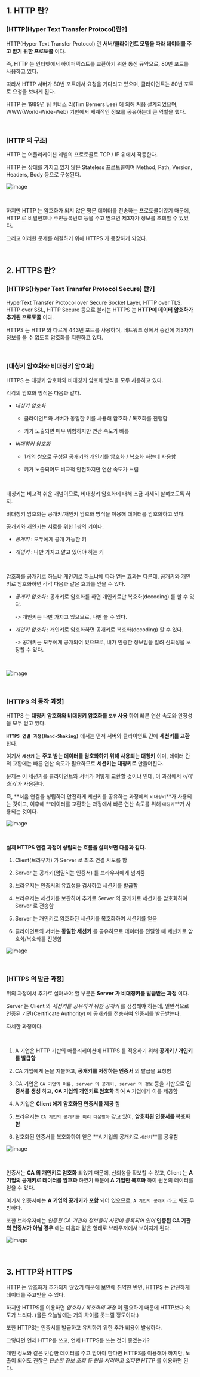 ## 1. HTTP 란?

### [HTTP(Hyper Text Transfer Protocol)란?]

HTTP(Hyper Text Transfer Protocol) 란 **서버/클라이언트 모델을 따라 데이터를 주고 받기 위한 프로토콜** 이다.

즉, HTTP 는 인터넷에서 하이퍼텍스트를 교환하기 위한 통신 규약으로, 80번 포트를 사용하고 있다.

따라서 HTTP 서버가 80번 포트에서 요청을 기다리고 있으며, 클라이언트는 80번 포트로 요청을 보내게 된다.

HTTP 는 1989년 팀 버너스 리(Tim Berners Lee) 에 의해 처음 설계되었으며, WWW(World-Wide-Web) 기반에서 세계적인 정보를 공유하는데 큰 역할을 했다.

<br>


### [HTTP 의 구조]

HTTP 는 어플리케이션 레벨의 프로토콜로 TCP / IP 위에서 작동한다.

HTTP 는 상태를 가지고 있지 않은 Stateless 프로토콜이며 Method, Path, Version, Headers, Body 등으로 구성된다.

![image](https://github.com/lielocks/WIL/assets/107406265/1e7bde78-9fa8-40f1-af6e-903e69e06c86)

<br>


하지만 HTTP 는 암호화가 되지 않은 평문 데이터를 전송하는 프로토콜이였기 때문에, HTTP 로 비밀번호나 주민등록번호 등을 주고 받으면 제3자가 정보를 조회할 수 있었다.

그리고 이러한 문제를 해결하기 위해 HTTPS 가 등장하게 되었다.

<br>


## 2. HTTPS 란?

### [HTTPS(Hyper Text Transfer Protocol Secure) 란?]

HyperText Transfer Protocol over Secure Socket Layer, HTTP over TLS, HTTP over SSL, HTTP Secure 등으로 불리는 HTTPS 는 **HTTP에 데이터 암호화가 추가된 프로토콜** 이다.

HTTPS 는 HTTP 와 다르게 443번 포트를 사용하며, 네트워크 상에서 중간에 제3자가 정보를 볼 수 없도록 암호화를 지원하고 있다.

<br>


### [대칭키 암호화와 비대칭키 암호화]

HTTPS 는 대칭키 암호화와 비대칭키 암호화 방식을 모두 사용하고 있다.

각각의 암호화 방식은 다음과 같다.

+ *대칭키 암호화*

  + 클라이언트와 서버가 동일한 키를 사용해 암호화 / 복호화를 진행함
 
  + 키가 노출되면 매우 위험하지만 연산 속도가 빠름

+ *비대칭키 암호화*

  + 1개의 쌍으로 구성된 공개키와 개인키를 암호화 / 복호화 하는데 사용함
 
  + 키가 노출되어도 비교적 안전하지만 연산 속도가 느림

<br>


대칭키는 비교적 쉬운 개념이므로, 비대칭키 암호화에 대해 조금 자세히 살펴보도록 하자.

비대칭키 암호화는 공개키/개인키 암호화 방식을 이용해 데이터를 암호화하고 있다. 

공개키와 개인키는 서로를 위한 1쌍의 키이다.

+ *공개키* : 모두에게 공개 가능한 키

+ *개인키* : 나만 가지고 알고 있어야 하는 키

<br>


암호화를 공개키로 하느냐 개인키로 하느냐에 따라 얻는 효과는 다른데, 공개키와 개인키로 암호화하면 각각 다음과 같은 효과를 얻을 수 있다.

+ *공개키 암호화* : 공개키로 암호화를 하면 개인키로만 복호화(decoding) 를 할 수 있다.

  -> 개인키는 나만 가지고 있으므로, 나만 볼 수 있다.

+ *개인키 암호화* : 개인키로 암호화하면 공개키로 복호화(decoding) 할 수 있다.

  -> 공개키는 모두에게 공개되어 있으므로, 내가 인증한 정보임을 알려 신뢰성을 보장할 수 있다.

<br>


![image](https://github.com/lielocks/WIL/assets/107406265/88b4348d-d129-4423-bfd4-2ac1ea027811)

<br>


### [HTTPS 의 동작 과정]

HTTPS 는 **대칭키 암호화와 비대칭키 암호화를 `모두` 사용** 하여 빠른 연산 속도와 안정성을 모두 얻고 있다.

**`HTTPS 연결 과정(Hand-Shaking)`** 에서는 먼저 서버와 클라이언트 간에 **세션키를 교환** 한다. 

여기서 **`세션키`** 는 **주고 받는 데이터를 암호화하기 위해 사용되는 대칭키** 이며, 데이터 간의 교환에는 빠른 연산 속도가 필요하므로 **세션키는 대칭키로** 만들어진다. 

문제는 이 세션키를 클라이언트와 서버가 어떻게 교환할 것이냐 인데, 이 과정에서 *비대칭키* 가 사용된다.

즉, **처음 연결을 성립하여 안전하게 세션키를 공유하는 과정에서 `비대칭키`**가 사용되는 것이고, 이후에 **데이터를 교환하는 과정에서 빠른 연산 속도를 위해 `대칭키`**가 사용되는 것이다.

![image](https://github.com/lielocks/WIL/assets/107406265/d794e1a0-5dba-46fe-8a1d-acd36f260008)

<br>


**실제 HTTPS 연결 과정이 성립되는 흐름을 살펴보면 다음과 같다.**

1. Client(브라우저) 가 Server 로 최초 연결 시도를 함

2. Server 는 공개키(엄밀히는 인증서) 를 브라우저에게 넘겨줌

3. 브라우저는 인증서의 유효성을 검사하고 세션키를 발급함

4. 브라우저는 세션키를 보관하며 추가로 Server 의 공개키로 세션키를 암호화하여 Server 로 전송함

5. Server 는 개인키로 암호화된 세션키를 복호화하여 세션키를 얻음

6. 클라이언트와 서버는 **동일한 세션키** 를 공유하므로 데이터를 전달할 때 세션키로 암호화/복호화를 진행함

![image](https://github.com/lielocks/WIL/assets/107406265/a2e2b866-8238-491b-b802-24edc9045739)

<br>


### [HTTPS 의 발급 과정]

위의 과정에서 추가로 살펴봐야 할 부분은 **Server 가 비대칭키를 발급받는 과정** 이다.

Server 는 Client 와 *세션키를 공유하기 위한 공개키* 를 생성해야 하는데, 일반적으로 인증된 기관(Certificate Authority) 에 공개키를 전송하여 인증서를 발급받는다.

자세한 과정이다.

<br>


1. A 기업은 HTTP 기반의 애플리케이션에 HTTPS 를 적용하기 위해 **공개키 / 개인키를 발급함**

2. CA 기업에게 돈을 지불하고, **공개키를 저장하는 인증서** 의 발급을 요청함

3. CA 기업은 `CA 기업의 이름, server 의 공개키, server 의 정보` 등을 기반으로 **인증서를 생성** 하고, **CA 기업의 개인키로 암호화** 하여 A 기업에게 이를 제공함

4. A 기업은 **Client 에게 암호화된 인증서를 제공** 함

5. 브라우저는 `CA 기업의 공개키를 미리 다운받아` 갖고 있어, **암호화된 인증서를 복호화함**

6. 암호화된 인증서를 복호화하여 얻은 **A 기업의 공개키로 `세션키`**를 공유함

![image](https://github.com/lielocks/WIL/assets/107406265/6407c6ba-6355-4807-8114-095fa5969229)

<br>


인증서는 **CA 의 개인키로 암호화** 되었기 때문에, 신뢰성을 확보할 수 있고, Client 는 **A 기업의 공개키로 데이터를 암호화** 하였기 때문에 **A 기업만 복호화** 하여 원본의 데이터를 얻을 수 있다. 

여기서 인증서에는 **A 기업의 공개키가 포함** 되어 있으므로, `A 기업의 공개키` 라고 봐도 무방하다. 

또한 브라우저에는 *인증된 CA 기관의 정보들이 사전에 등록되어 있어* **인증된 CA 기관의 인증서가 아닐 경우** 에는 다음과 같은 형태로 브라우저에서 보여지게 된다.

![image](https://github.com/lielocks/WIL/assets/107406265/e19e5172-03eb-41d7-8144-549046023db1)

<br>


## 3. HTTP와 HTTPS

HTTP 는 암호화가 추가되지 않았기 때문에 보안에 취약한 반면, HTTPS 는 안전하게 데이터를 주고받을 수 있다. 

하지만 HTTPS를 이용하면 *암호화 / 복호화의 과정* 이 필요하기 때문에 HTTP보다 속도가 느리다. (물론 오늘날에는 거의 차이를 못느낄 정도이다.) 

또한 HTTPS는 인증서를 발급하고 유지하기 위한 추가 비용이 발생하다.

그렇다면 언제 HTTP를 쓰고, 언제 HTTPS를 쓰는 것이 좋겠는가?

개인 정보와 같은 민감한 데이터를 주고 받아야 한다면 HTTPS를 이용해야 하지만, 노출이 되어도 괜찮은 *단순한 정보 조회 등 만을 처리하고 있다면 HTTP* 를 이용하면 된다.

